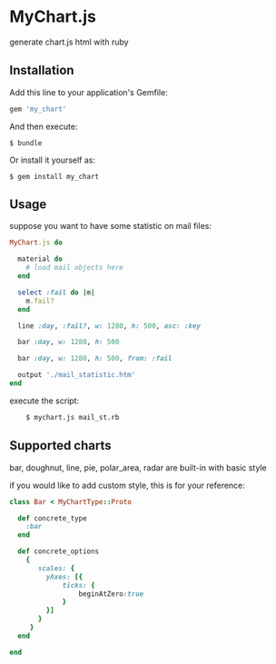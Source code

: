 # MyChart.js

generate chart.js html with ruby

## Installation

Add this line to your application's Gemfile:

```ruby
gem 'my_chart'
```

And then execute:

    $ bundle

Or install it yourself as:

    $ gem install my_chart

## Usage

suppose you want to have some statistic on mail files:

```ruby
MyChart.js do

  material do
    # load mail objects here
  end

  select :fail do |m|
    m.fail?
  end

  line :day, :fail?, w: 1280, h: 500, asc: :key

  bar :day, w: 1280, h: 500

  bar :day, w: 1280, h: 500, from: :fail

  output './mail_statistic.htm'
end
```

execute the script:

```sh
    $ mychart.js mail_st.rb
```

## Supported charts

bar, doughnut, line, pie, polar_area, radar are built-in with basic style

if you would like to add custom style, this is for your reference:

```ruby
class Bar < MyChartType::Proto

  def concrete_type
    :bar
  end

  def concrete_options
    {
       scales: {
         yAxes: [{
             ticks: {
                 beginAtZero:true
             }
         }]
       }
     }
  end

end
```

